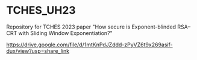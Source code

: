 # TCHES_UH23
Repository for TCHES 2023 paper "How secure is Exponent-blinded RSA–CRT with Sliding Window Exponentiation?"


https://drive.google.com/file/d/1mtKnPdJZddd-zPyVZ6t9x269asif-dux/view?usp=share_link
